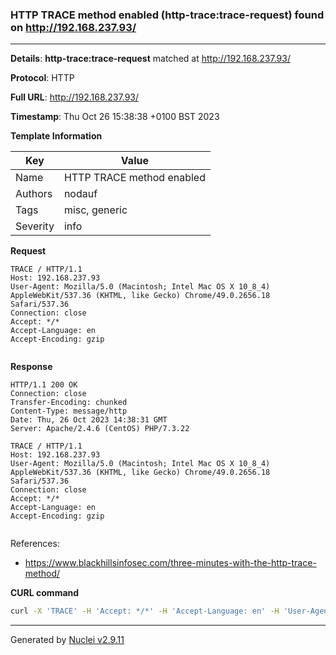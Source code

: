 ### HTTP TRACE method enabled (http-trace:trace-request) found on http://192.168.237.93/

----
**Details**: **http-trace:trace-request** matched at http://192.168.237.93/

**Protocol**: HTTP

**Full URL**: http://192.168.237.93/

**Timestamp**: Thu Oct 26 15:38:38 +0100 BST 2023

**Template Information**

| Key | Value |
| --- | --- |
| Name | HTTP TRACE method enabled |
| Authors | nodauf |
| Tags | misc, generic |
| Severity | info |

**Request**
```http
TRACE / HTTP/1.1
Host: 192.168.237.93
User-Agent: Mozilla/5.0 (Macintosh; Intel Mac OS X 10_8_4) AppleWebKit/537.36 (KHTML, like Gecko) Chrome/49.0.2656.18 Safari/537.36
Connection: close
Accept: */*
Accept-Language: en
Accept-Encoding: gzip


```

**Response**
```http
HTTP/1.1 200 OK
Connection: close
Transfer-Encoding: chunked
Content-Type: message/http
Date: Thu, 26 Oct 2023 14:38:31 GMT
Server: Apache/2.4.6 (CentOS) PHP/7.3.22

TRACE / HTTP/1.1
Host: 192.168.237.93
User-Agent: Mozilla/5.0 (Macintosh; Intel Mac OS X 10_8_4) AppleWebKit/537.36 (KHTML, like Gecko) Chrome/49.0.2656.18 Safari/537.36
Connection: close
Accept: */*
Accept-Language: en
Accept-Encoding: gzip


```

References: 
- https://www.blackhillsinfosec.com/three-minutes-with-the-http-trace-method/

**CURL command**
```sh
curl -X 'TRACE' -H 'Accept: */*' -H 'Accept-Language: en' -H 'User-Agent: Mozilla/5.0 (Macintosh; Intel Mac OS X 10_8_4) AppleWebKit/537.36 (KHTML, like Gecko) Chrome/49.0.2656.18 Safari/537.36' 'http://192.168.237.93/'
```

----

Generated by [Nuclei v2.9.11](https://github.com/projectdiscovery/nuclei)
